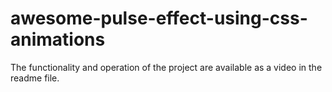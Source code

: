 # awesome-pulse-effect-using-css-animations
The functionality and operation of the project are available as a video in the readme file.
